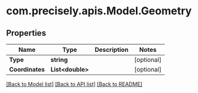 
# com.precisely.apis.Model.Geometry

## Properties

Name | Type | Description | Notes
------------ | ------------- | ------------- | -------------
**Type** | **string** |  | [optional] 
**Coordinates** | **List&lt;double&gt;** |  | [optional] 

[[Back to Model list]](../README.md#documentation-for-models)
[[Back to API list]](../README.md#documentation-for-api-endpoints)
[[Back to README]](../README.md)

